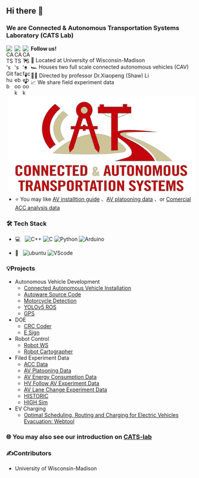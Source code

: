 ## Hi there 👋
### We are Connected & Autonomous Transportation Systems Laboratory (CATS Lab)
<a href="https://github.com/CATS-Lab">
  <img align="left" alt="CATS's Github" width="22px" src="https://cdn.jsdelivr.net/npm/simple-icons@v3/icons/github.svg" />
</a>
<a href="https://www.facebook.com/USFCATS/">
  <img align="left" alt="CATS's facebook" width="22px" src="https://cdn.jsdelivr.net/npm/simple-icons@v3/icons/facebook.svg" />
</a>
<a href="https://www.youtube.com/channel/UC373QJ-oemrgHekytE0dfvA">
  <img align="left" alt="CATS's facebook" width="22px" src="https://cdn.jsdelivr.net/npm/simple-icons@v3/icons/youtube.svg" />
</a>
<b>Follow us!</b>
<br>

<img align="right" alt="pnglogo" width="500px" src="https://github.com/CATS-Lab/.github/blob/main/CATS-Logo-UW%20Red.png" />

- 🏢 Located at University of Wisconsin-Madison
- 🏎️ Houses two full scale connected autonomous vehicles (CAV)
- 👩‍💻 Directed by professor Dr.Xiaopeng (Shaw) Li
- 📈 We share field experiment data 
- ⭐ You may like [AV installtion guide](https://github.com/CATS-Lab/Connected_Autonomous_Vehicle_Installation) 、[AV platooning data](https://github.com/CATS-Lab/AV-platooning-data) 、or [Comercial ACC analysis data](https://github.com/CATS-Lab/CATS-Lab-ACC-data)
### 🛠 Tech Stack

- 💻 &#160;
![C++](https://img.shields.io/badge/-C++-333333?style=flat&logo=c%2B%2B&logoColor=#00599C)
![C](https://img.shields.io/badge/-C-333333?style=flat&logo=c&logoColor=#00599C)
![Python](https://img.shields.io/badge/-Python-333333?style=flat&logo=Python&logoColor=#3776AB)
![Arduino](https://img.shields.io/badge/-Arduino-333333?style=flat&logo=Arduino&logoColor=#00979D)


- 🔧 &#160;
![ubuntu](https://img.shields.io/badge/-Ubuntu-333333?style=flat&logo=ubuntu)
![VScode](https://img.shields.io/badge/-vscode-333333?style=flat&logo=VisualStudioCode&logoColor=#007ACC)

### 💡Projects
- Autonomous Vehicle Development
  - [Connected Autonomous Vehicle Installation](https://github.com/CATS-Lab/AV-development-Connected_Autonomous_Vehicle_Installation)
  - [Autoware Source Code](https://github.com/CATS-Lab/AV-development-Autoware_source_code)
  - [Motorcycle Detection](https://github.com/CATS-Lab/AV-development-Motorcycle_Detection)
  - [YOLOv5 ROS](https://github.com/CATS-Lab/AV-development-YOLOv5_ROS)
  - [GPS](https://github.com/CATS-Lab/AV-development-GPS)
- DOE
  - [CRC Coder](https://github.com/CATS-Lab/DOE-CRC_coder)
  - [E Sign](https://github.com/CATS-Lab/DOE-e_sign)
- Robot Control
  - [Robot WS](https://github.com/CATS-Lab/Robot-Control-robot_ws)
  - [Robot Cartographer](https://github.com/CATS-Lab/Robot-Control-robot_cartographer)
- Filed Experiment Data
  - [ACC Data](https://github.com/CATS-Lab/Filed-experiment-data-ACC_data)
  - [AV Platooning Data](https://github.com/CATS-Lab/Filed-experiment-data-AV_platooning_data)
  - [AV Energy Consumption Data](https://github.com/CATS-Lab/Filed-experiment-data-AV_energy_consumption)
  - [HV Follow AV Experiment Data](https://github.com/CATS-Lab/Filed-experiment-data-HV_Follow_AV_Experiment)
  - [AV Lane Change Experiment Data](https://github.com/CATS-Lab/Filed-experiment-data-AV_Lane_Change_Experiment)
  - [HISTORIC](https://github.com/CATS-Lab/Filed-experiment-data-HISTORIC_data)
  - [HIGH Sim](https://github.com/CATS-Lab/Filed-experiment-data-HIGH_Sim)
- EV Charging
  - [Optimal Scheduling, Routing and Charging for Electric Vehicles Evacuation: Webtool](https://github.com/CATS-Lab/EV-Charging_Optimal_Scheduling_Routing_and_Charging_for_Electric_Vehicles_Evacuation_Webtool)

### 🌐 You may also see our introduction on [CATS-lab](https://catslab.wiscweb.wisc.edu/)
### ✍Contributors
- University of Wisconsin-Madison

<!--

**Here are some ideas to get you started:**

🙋‍♀️ A short introduction - what is your organization all about?
🌈 Contribution guidelines - how can the community get involved?
👩‍💻 Useful resources - where can the community find your docs? Is there anything else the community should know?
🍿 Fun facts - what does your team eat for breakfast?
🧙 Remember, you can do mighty things with the power of [Markdown](https://docs.github.com/github/writing-on-github/getting-started-with-writing-and-formatting-on-github/basic-writing-and-formatting-syntax)
-->
